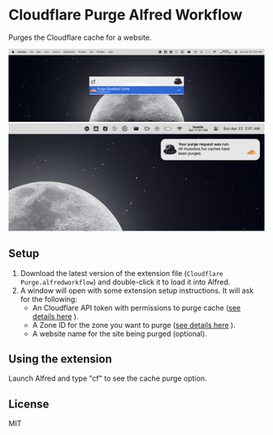 # Cloudflare Purge Alfred Workflow

Purges the Cloudflare cache for a website.

![Example using the "cf" keyword in Alfred](image-1.png)
![Example showing the "success" notification](image-2.png)

## Setup

1. Download the latest version of the extension file (`Cloudflare Purge.alfredworkflow`) and double-click it to load it into Alfred.
2. A window will open with some extension setup instructions. It will ask for the following:
    * An Cloudflare API token with permissions to purge cache ([see details here](https://developers.cloudflare.com/fundamentals/api/get-started/create-token/) ).
    * A Zone ID for the zone you want to purge ([see details here](https://developers.cloudflare.com/fundamentals/get-started/basic-tasks/find-account-and-zone-ids/) ).
    * A website name for the site being purged (optional).

## Using the extension

Launch Alfred and type "cf" to see the cache purge option.

## License

MIT

